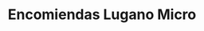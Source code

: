 ---
title: "Encomiendas Lugano Micro"
url: /ciudad-autonoma-de-buenos-aires/encomiendas-lugano-micro/
shop: Allgemein
---